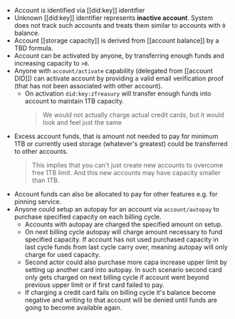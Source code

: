 - Account is identified via [[did:key]] identifier
- Unknown [[did:key]] identifier represents **inactive account**. System does not track such accounts and treats them similar to accounts with `0` balance.
- Account [[storage capacity]] is derived from [[account balance]] by a TBD formula.
- Account can be activated by anyone, by transferring enough funds and increasing capacity to `>0`.
- Anyone with `account/activate` capability (delegated from [[account DID]]) can activate account by providing a valid email verification proof (that has not been associated with other account).
	- On activation `did:key:zTreasury` will transfer enough funds into account to maintain 1TB capacity.
	  > We would not actually charge actual credit cards, but it would look and feel just the same
- Excess account funds, that is amount not needed to pay for minimum 1TB or currently used storage (whatever's greatest) could be transferred to other accounts.
  > This implies that you can't just create new accounts to overcome free 1TB limit. And this new accounts may have capacity smaller than 1TB.
- Account funds can also be allocated to pay for other features e.g. for pinning service.
- Anyone could setup an autopay for an account via `account/autopay` to purchase specified capacity on each billing cycle.
	- Accounts with autopay are charged the specified amount on setup.
	- On next billing cycle autopay will charge amount necessary to fund specified capacity. If account has not used purchased capacity in last cycle funds from last cycle carry over, meaning autopay will only charge for used capacity.
	- Second actor could also purchase more capa increase upper limit by setting up another card into autopay. In such scenario second card only gets charged on next billing cycle if account went beyond previous upper limit or if first card failed to pay.
	- If charging a credit card fails on billing cycle it's balance become negative and writing to that account will be denied until funds are going to become available again.